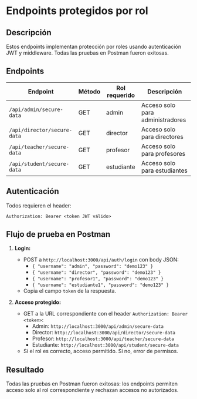 # Endpoints protegidos por rol

## Descripción
Estos endpoints implementan protección por roles usando autenticación JWT y middleware. Todas las pruebas en Postman fueron exitosas.

## Endpoints

| Endpoint                                 | Método | Rol requerido | Descripción                       |
|-------------------------------------------|--------|---------------|-----------------------------------|
| `/api/admin/secure-data`                  | GET    | admin         | Acceso solo para administradores  |
| `/api/director/secure-data`               | GET    | director      | Acceso solo para directores       |
| `/api/teacher/secure-data`                | GET    | profesor      | Acceso solo para profesores       |
| `/api/student/secure-data`                | GET    | estudiante    | Acceso solo para estudiantes      |

## Autenticación
Todos requieren el header:
```
Authorization: Bearer <token JWT válido>
```

## Flujo de prueba en Postman

1. **Login:**
   - POST a `http://localhost:3000/api/auth/login` con body JSON:
     - `{ "username": "admin", "password": "demo123" }`
     - `{ "username": "director", "password": "demo123" }`
     - `{ "username": "profesor1", "password": "demo123" }`
     - `{ "username": "estudiante1", "password": "demo123" }`
   - Copia el campo `token` de la respuesta.

2. **Acceso protegido:**
   - GET a la URL correspondiente con el header `Authorization: Bearer <token>`:
     - Admin: `http://localhost:3000/api/admin/secure-data`
     - Director: `http://localhost:3000/api/director/secure-data`
     - Profesor: `http://localhost:3000/api/teacher/secure-data`
     - Estudiante: `http://localhost:3000/api/student/secure-data`
   - Si el rol es correcto, acceso permitido. Si no, error de permisos.

## Resultado
Todas las pruebas en Postman fueron exitosas: los endpoints permiten acceso solo al rol correspondiente y rechazan accesos no autorizados.
